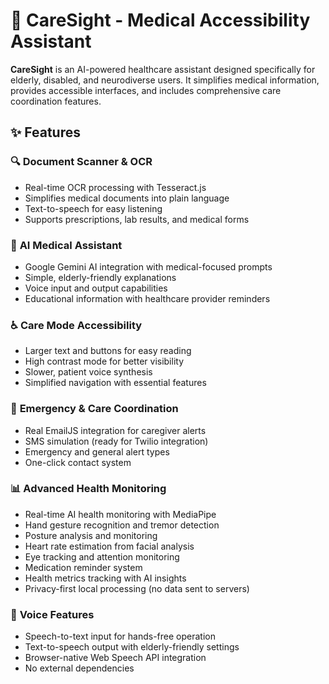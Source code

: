 # 🏥 CareSight - Medical Accessibility Assistant

**CareSight** is an AI-powered healthcare assistant designed specifically for elderly, disabled, and neurodiverse users. It simplifies medical information, provides accessible interfaces, and includes comprehensive care coordination features.


## ✨ Features

### 🔍 **Document Scanner & OCR**
- Real-time OCR processing with Tesseract.js
- Simplifies medical documents into plain language
- Text-to-speech for easy listening
- Supports prescriptions, lab results, and medical forms

### 💬 **AI Medical Assistant**
- Google Gemini AI integration with medical-focused prompts
- Simple, elderly-friendly explanations
- Voice input and output capabilities
- Educational information with healthcare provider reminders

### ♿ **Care Mode Accessibility**
- Larger text and buttons for easy reading
- High contrast mode for better visibility
- Slower, patient voice synthesis
- Simplified navigation with essential features

### 🚨 **Emergency & Care Coordination**
- Real EmailJS integration for caregiver alerts
- SMS simulation (ready for Twilio integration)
- Emergency and general alert types
- One-click contact system

### 📊 **Advanced Health Monitoring**
- Real-time AI health monitoring with MediaPipe
- Hand gesture recognition and tremor detection
- Posture analysis and monitoring
- Heart rate estimation from facial analysis
- Eye tracking and attention monitoring
- Medication reminder system
- Health metrics tracking with AI insights
- Privacy-first local processing (no data sent to servers)

### 🎤 **Voice Features**
- Speech-to-text input for hands-free operation
- Text-to-speech output with elderly-friendly settings
- Browser-native Web Speech API integration
- No external dependencies
